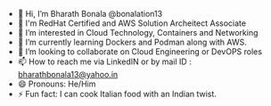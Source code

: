 - 👋 Hi, I’m Bharath Bonala @bonalation13
- 📜 I'm RedHat Certified and AWS Solution Archeitect Associate
- 👀 I’m interested in Cloud Technology, Containers and Networking
- 🌱 I’m currently learning Dockers and Podman along with AWS.
- 💞️ I’m looking to collaborate on Cloud Engineering or DevOPS roles
- 📫 How to reach me via LinkedIN or by mail ID : bharathbonala13@yahoo.in
- 😄 Pronouns: He/Him
- ⚡ Fun fact: I can cook Italian food with an Indian twist.

<!---
bonalation13/bonalation13 is a ✨ special ✨ repository because its `README.md` (this file) appears on your GitHub profile.
You can click the Preview link to take a look at your changes.
--->
